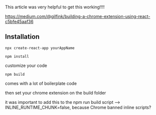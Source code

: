 This article was very helpful to get this working!!!!

https://medium.com/@gilfink/building-a-chrome-extension-using-react-c5bfe45aaf36

## Installation
`npx create-react-app yourAppName`

`npm install`

customize your code 

`npm build`

comes with a lot of boilerplate code

then set your chrome extension on the build folder

it was important to add this to the npm run build script --> INLINE_RUNTIME_CHUNK=false, because Chrome banned inline scripts? 